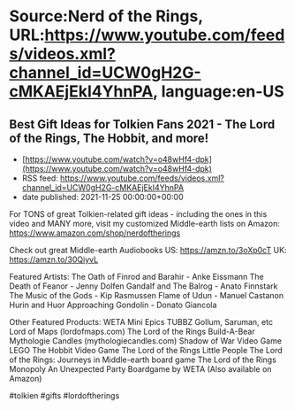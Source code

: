 # Source:Nerd of the Rings, URL:https://www.youtube.com/feeds/videos.xml?channel_id=UCW0gH2G-cMKAEjEkI4YhnPA, language:en-US

## Best Gift Ideas for Tolkien Fans 2021 - The Lord of the Rings, The Hobbit, and more!
 - [https://www.youtube.com/watch?v=o48wHf4-dpk](https://www.youtube.com/watch?v=o48wHf4-dpk)
 - RSS feed: https://www.youtube.com/feeds/videos.xml?channel_id=UCW0gH2G-cMKAEjEkI4YhnPA
 - date published: 2021-11-25 00:00:00+00:00

For TONS of great Tolkien-related gift ideas - including the ones in this video and MANY more, visit my customized Middle-earth lists on Amazon: https://www.amazon.com/shop/nerdoftherings

Check out great Middle-earth Audiobooks
US: https://amzn.to/3oXp0cT
UK: https://amzn.to/30QiyvL

Featured Artists:
The Oath of Finrod and Barahir - Anke Eissmann
The Death of Feanor - Jenny Dolfen
Gandalf and The Balrog - Anato Finnstark
The Music of the Gods - Kip Rasmussen
Flame of Udun - Manuel Castanon
Hurin and Huor Approaching Gondolin - Donato Giancola

Other Featured Products:
WETA Mini Epics
TUBBZ Gollum, Saruman, etc
Lord of Maps (lordofmaps.com)
The Lord of the Rings Build-A-Bear
Mythologie Candles (mythologiecandles.com)
Shadow of War Video Game
LEGO The Hobbit Video Game
The Lord of the Rings Little People
The Lord of the Rings: Journeys in Middle-earth board game
The Lord of the Rings Monopoly
An Unexpected Party Boardgame by WETA (Also available on Amazon)

#tolkien #gifts #lordoftherings

